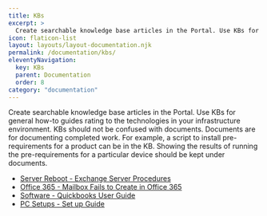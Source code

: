 ```yaml
---
title: KBs
excerpt: >
  Create searchable knowledge base articles in the Portal. Use KBs for general how-to guides rating to the technologies in your infrastructure environment. 
icon: flaticon-list
layout: layouts/layout-documentation.njk
permalink: /documentation/kbs/
eleventyNavigation:
  key: KBs
  parent: Documentation
  order: 8
category: "documentation"
---
```


Create searchable knowledge base articles in the Portal. Use KBs for general how-to guides rating to the technologies in your infrastructure environment. KBs should not be confused with documents. Documents are for documenting completed work. For example, a script to install pre-requirements for a product can be in the KB. Showing the results of running the pre-requirements for a particular device should be kept under documents.

- [Server Reboot - Exchange Server Procedures](http://demo.itportal.com/v4/app/kbs/735/19)
- [Office 365 - Mailbox Fails to Create in Office 365](http://demo.itportal.com/v4/app/kbs/0/15)
- [Software - Quickbooks User Guide](http://demo.itportal.com/v4/app/kbs/735/1057)
- [PC Setups - Set up Guide](http://demo.itportal.com/v4/app/kbs/0/26)

